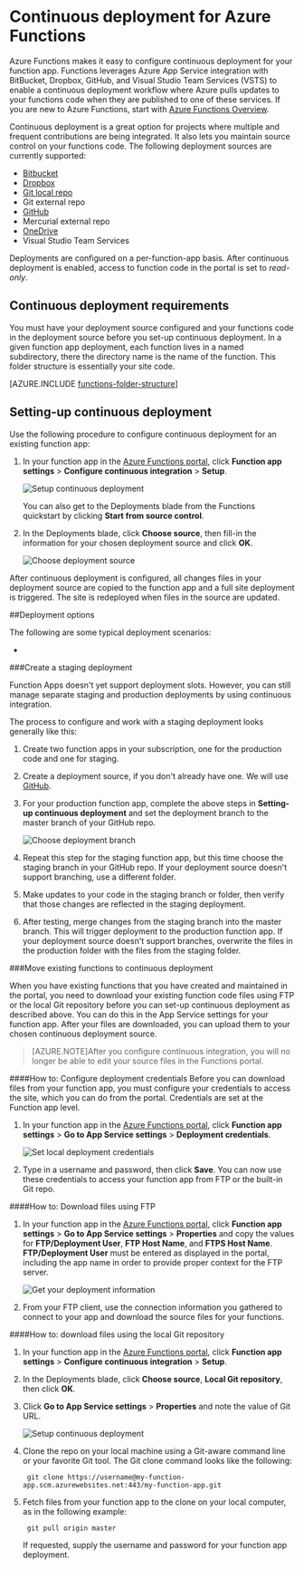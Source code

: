 <properties
   pageTitle="Continuous deployment for Azure Functions | Microsoft Azure"
   description="Use continuous deployment facilities of Azure App Service to publish your Azure Functions."
   services="azure-functions"
   documentationCenter="na"
   authors="ggailey777"
   manager="erikre"
   editor=""
   tags=""
   />

<tags
   ms.service="functions"
   ms.devlang="multiple"
   ms.topic="article"
   ms.tgt_pltfrm="multiple"
   ms.workload="na"
   ms.date="08/15/2016"
   ms.author="glenga"/>

# Continuous deployment for Azure Functions 

Azure Functions makes it easy to configure continuous deployment for your function app. Functions leverages Azure App Service integration with BitBucket, Dropbox, GitHub, and Visual Studio Team Services (VSTS) to enable a continuous deployment workflow where Azure pulls updates to your functions code when they are published to one of these services. If you are new to Azure Functions, start with [Azure Functions Overview](functions-overview.md).

Continuous deployment is a great option for projects where multiple and frequent contributions are being integrated. It also lets you maintain source control on your functions code. The following deployment sources are currently supported:

+ [Bitbucket](https://bitbucket.org/)
+ [Dropbox](https://bitbucket.org/)
+ [Git local repo](../app-service-web/app-service-deploy-local-git.md)
+ Git external repo
+ [GitHub]
+ Mercurial external repo
+ [OneDrive](https://onedrive.live.com/)
+ Visual Studio Team Services

Deployments are configured on a per-function-app basis. After continuous deployment is enabled, access to function code in the portal is set to *read-only*.

## Continuous deployment requirements

You must have your deployment source configured and your functions code in the deployment source before you set-up continuous deployment. In a given function app deployment, each function lives in a named subdirectory, there the directory name is the name of the function. This folder structure is essentially your site code. 

[AZURE.INCLUDE [functions-folder-structure](../../includes/functions-folder-structure.md)]

## Setting-up continuous deployment

Use the following procedure to configure continuous deployment for an existing function app:

1. In your function app in the [Azure Functions portal](https://functions.azure.com/signin), click **Function app settings** > **Configure continuous integration** > **Setup**.

	![Setup continuous deployment](./media/functions-continuous-deployment/setup-deployment.png)

	You can also get to the Deployments blade from the Functions quickstart by clicking **Start from source control**.

2. In the Deployments blade, click **Choose source**, then fill-in the information for your chosen deployment source and click **OK**.

	![Choose deployment source](./media/functions-continuous-deployment/choose-deployment-source.png)

After continuous deployment is configured, all changes files in your deployment source are copied to the function app and a full site deployment is triggered. The site is redeployed when files in the source are updated.


##Deployment options

The following are some typical deployment scenarios:

+ 

###Create a staging deployment

Function Apps doesn't yet support deployment slots. However, you can still manage separate staging and production deployments by using continuous integration.

The process to configure and work with a staging deployment looks generally like this:

1. Create two function apps in your subscription, one for the production code and one for staging. 

2. Create a deployment source, if you don't already have one. We will use [GitHub].
 
3. For your production function app, complete the above steps in **Setting-up continuous deployment** and set the deployment branch to the master branch of your GitHub repo.

	![Choose deployment branch](./media/functions-continuous-deployment/choose-deployment-branch.png)

4. Repeat this step for the staging function app, but this time choose the staging branch in your GitHub repo. If your deployment source doesn't support branching, use a different folder.
 
5. Make updates to your code in the staging branch or folder, then verify that those changes are reflected in the staging deployment.

6. After testing, merge changes from the staging branch into the master branch. This will trigger deployment to the production function app. If your deployment source doesn't support branches, overwrite the files in the production folder with the files from the staging folder.

###Move existing functions to continuous deployment

When you have existing functions that you have created and maintained in the portal, you need to download your existing function code files using FTP or the local Git repository before you can set-up continuous deployment as described above. You can do this in the App Service settings for your function app. After your files are downloaded, you can upload them to your chosen continuous deployment source.

>[AZURE.NOTE]After you configure continuous integration, you will no longer be able to edit your source files in the Functions portal.

####How to: Configure deployment credentials
Before you can download files from your function app, you must configure your credentials to access the site, which you can do from the portal. Credentials are set at the Function app level.

1. In your function app in the [Azure Functions portal](https://functions.azure.com/signin), click **Function app settings** > **Go to App Service settings** > **Deployment credentials**.

	![Set local deployment credentials](./media/functions-continuous-deployment/setup-deployment-credentials.png)

2. Type in a username and password, then click **Save**. You can now use these credentials to access your function app from FTP or the built-in Git repo.

####How to: Download files using FTP

1. In your function app in the [Azure Functions portal](https://functions.azure.com/signin), click **Function app settings** > **Go to App Service settings** > **Properties** and copy the values for **FTP/Deployment User**, **FTP Host Name**, and **FTPS Host Name**.  
**FTP/Deployment User** must be entered as displayed in the portal, including the app name in order to provide proper context for the FTP server.

	![Get your deployment information](./media/functions-continuous-deployment/get-deployment-credentials.png)
    
2. From your FTP client, use the connection information you gathered to connect to your app and download the source files for your functions.

####How to: download files using the local Git repository

1. In your function app in the [Azure Functions portal](https://functions.azure.com/signin), click **Function app settings** > **Configure continuous integration** > **Setup**.

2. In the Deployments blade, click **Choose source**, **Local Git repository**, then click **OK**.
 
3. Click **Go to App Service settings** > **Properties** and note the value of Git URL. 
    
	![Setup continuous deployment](./media/functions-continuous-deployment/get-local-git-deployment-url.png)

4. Clone the repo on your local machine using a Git-aware command line or your favorite Git tool. The Git clone command looks like the following:

		git clone https://username@my-function-app.scm.azurewebsites.net:443/my-function-app.git

5. Fetch files from your function app to the clone on your local computer, as in the following example:

		git pull origin master

	If requested, supply the username and password for your function app deployment.  


[GitHub]: https://github.com/
